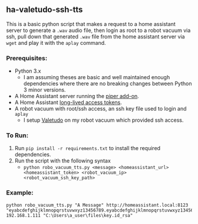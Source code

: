 ## ha-valetudo-ssh-tts
This is a basic python script that makes a request to a home assistant server to generate a `.wav` audio file, then login as root to a robot vacuum via ssh, pull down that generated `.wav` file from the home assistant server via `wget` and play it with the `aplay` command. 

### Prerequisites:
* Python 3.x
    * I am assuming theses are basic and well maintained enough dependencies where there are no breaking changes between Python 3 minor versions.
* A Home Assistant server running the [piper add-on](https://github.com/rhasspy/piper/).
* A Home Assistant [long-lived access tokens](https://www.home-assistant.io/docs/authentication/#your-account-profile).
* A robot vacuum with root/ssh access, an ssh key file used to login and `aplay`
    * I setup [Valetudo](https://valetudo.cloud/) on my robot vacuum which provided ssh access.

### To Run:
1. Run `pip install -r requirements.txt` to install the required dependencies.
2. Run the script with the following syntax
    * `python robo_vacuum_tts.py <message> <homeassistant_url> <homeassistant_token> <robot_vacuum_ip> <robot_vacuum_ssh_key_path>`

### Example:
```shell
python robo_vacuum_tts.py "A Message" http://homeassistant.local:8123 "eyabcdefghijklmnopqrstuvwxyz13456789.eyabcdefghijklmnopqrstuvwxyz13456789abcdefghijklmnopqrstuvwxyz13456789abcdefghijklmnopqrstuvwxyz13456789abcdefghijklmnopqrstuvwxyz13456789.abcdefghijklmnopqrstuvwxyz13456789" 192.168.1.111 "C:\Users\a_user\files\key.id_rsa"
```